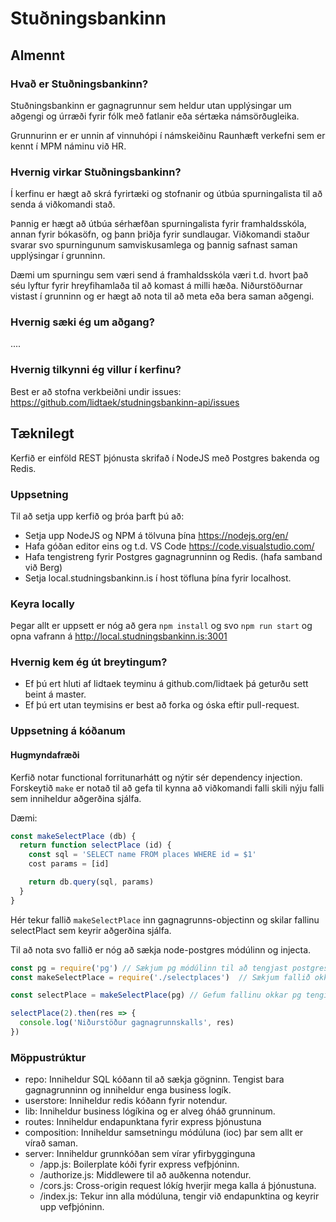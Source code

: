 # Stuðningsbankinn

## Almennt

### Hvað er Stuðningsbankinn?
Stuðningsbankinn er gagnagrunnur sem heldur utan upplýsingar um aðgengi og úrræði fyrir fólk með fatlanir eða sértæka námsörðugleika.

Grunnurinn er er unnin af vinnuhópi í námskeiðinu Raunhæft verkefni sem er kennt í MPM náminu við HR.


### Hvernig virkar Stuðningsbankinn?
Í kerfinu er hægt að skrá fyrirtæki og stofnanir og útbúa spurningalista til að senda á viðkomandi stað.

Þannig er hægt að útbúa sérhæfðan spurningalista fyrir framhaldsskóla, annan fyrir bókasöfn, og þann þriðja fyrir sundlaugar. Viðkomandi staður svarar svo spurningunum samviskusamlega og þannig safnast saman upplýsingar í grunninn.

Dæmi um spurningu sem væri send á framhaldsskóla væri t.d. hvort það séu lyftur fyrir hreyfihamlaða til að komast á milli hæða. Niðurstöðurnar vistast í grunninn og er hægt að nota til að meta eða bera saman aðgengi.

### Hvernig sæki ég um aðgang?
 ....

### Hvernig tilkynni ég villur í kerfinu?
Best er að stofna verkbeiðni undir issues: https://github.com/lidtaek/studningsbankinn-api/issues

## Tæknilegt
Kerfið er einföld REST þjónusta skrifað í NodeJS með Postgres bakenda og Redis.

### Uppsetning
Til að setja upp kerfið og þróa þarft þú að:
- Setja upp NodeJS og NPM á tölvuna þína https://nodejs.org/en/
- Hafa góðan editor eins og t.d. VS Code https://code.visualstudio.com/
- Hafa tengistreng fyrir Postgres gagnagrunninn og Redis. (hafa samband við Berg)
- Setja local.studningsbankinn.is í host töfluna þína fyrir localhost.

### Keyra locally
Þegar allt er uppsett er nóg að gera `npm install` og svo `npm run start` og opna vafrann á http://local.studningsbankinn.is:3001

### Hvernig kem ég út breytingum?
 - Ef þú ert hluti af lidtaek teyminu á github.com/lidtaek þá geturðu sett beint á master.
 - Ef þú ert utan teymisins er best að forka og óska eftir pull-request.

### Uppsetning á kóðanum

#### Hugmyndafræði
Kerfið notar functional forritunarhátt og nýtir sér dependency injection. Forskeytið `make` er notað til að gefa til kynna að viðkomandi falli skili nýju falli sem inniheldur aðgerðina sjálfa.

Dæmi:

```javascript
const makeSelectPlace (db) {
  return function selectPlace (id) {
    const sql = 'SELECT name FROM places WHERE id = $1'
    cost params = [id]

    return db.query(sql, params)
  }
}

```

Hér tekur fallið `makeSelectPlace` inn gagnagrunns-objectinn og skilar fallinu selectPlact sem keyrir aðgerðina sjálfa.

Til að nota svo fallið er nóg að sækja node-postgres módúlinn og injecta.

```javascript
const pg = require('pg') // Sækjum pg módúlinn til að tengjast postgres
const makeSelectPlace = require('./selectplaces')  // Sækjum fallið okkar

const selectPlace = makeSelectPlace(pg) // Gefum fallinu okkar pg tenginguna og fáum fall til sækja staði til bakak.

selectPlace(2).then(res => {
  console.log('Niðurstöður gagnagrunnskalls', res)
})

```

### Möppustrúktur
- repo: Inniheldur SQL kóðann til að sækja gögninn. Tengist bara gagnagrunninn og inniheldur enga business logík.
- userstore: Inniheldur redis kóðann fyrir notendur.
- lib: Inniheldur business lógíkina og er alveg óháð grunninum.
- routes: Inniheldur endapunktana fyrir express þjónustuna 
- composition: Inniheldur samsetningu módúluna (ioc) þar sem allt er vírað saman. 
- server: Inniheldur grunnkóðan sem vírar yfirbygginguna
  - /app.js: Boilerplate kóði fyrir express vefþjóninn.
  - /authorize.js: Middlewere til að auðkenna notendur.
  - /cors.js:  Cross-origin request lókíg hverjir mega kalla á þjónustuna.
  - /index.js: Tekur inn alla módúluna, tengir við endapunktina og keyrir upp vefþjóninn.
